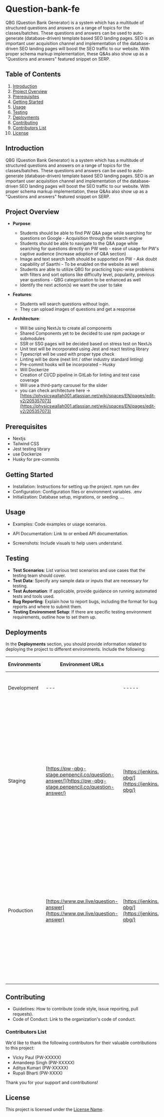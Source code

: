 # Question-bank-fe

QBG (Question Bank Generator) is a system which has a multitude of structured questions and answers on a range of topics for the classes/batches. These questions and answers can be used to auto-generate (database-driven) template based SEO landing pages. SEO is an important user acquisition channel and implementation of the database-driven SEO landing pages will boost the SEO traffic to our website. With proper schema markup implementation, these Q&As also show up as a "Questions and answers" featured snippet on SERP.

## Table of Contents

1. [Introduction](#introduction)
2. [Project Overview](#project-overview)
3. [Prerequisites](#prerequisites)
4. [Getting Started](#getting-started)
5. [Usage](#usage)
6. [Testing](#testing)
7. [Deployments](#deployments)
8. [Contributing](#contributing)
9. [Contributors List](#contributors-list)
10. [License](#license)

## Introduction <a name="introduction"></a>

QBG (Question Bank Generator) is a system which has a multitude of structured questions and answers on a range of topics for the classes/batches. These questions and answers can be used to auto-generate (database-driven) template based SEO landing pages. SEO is an important user acquisition channel and implementation of the database-driven SEO landing pages will boost the SEO traffic to our website. With proper schema markup implementation, these Q&As also show up as a "Questions and answers" featured snippet on SERP.

## Project Overview <a name="project-overview"></a>

- **Purpose**:
  - Students should be able to find PW Q&A page while searching for questions on Google - Acquisition through the search engine
  - Students should be able to navigate to the Q&A page while searching for questions directly on PW web - ease of usage for PW's captive audience (increase adoption of Q&A section)
  - Image and text search both should be supported on PW - Ask doubt capability of Saarthi - To be enabled on the website as well
  - Students are able to utilize QBG for practicing topic-wise problems with filters and sort options like difficulty level, popularity, previous year questions - QBG categorization to be enhanced as well
  - Identify the next action(s) we want the user to take

- **Features**:
  - Students will search questions without login.
  - They can upload images of questions and get a response

- **Architecture**:
  - Will be using NextJs to create all components
  - Shared Components yet to be decided to use npm package or submodules
  - SSR or SSG pages will be decided based on stress test on NextJs
  - Unit test will be incorporated using Jest and react testing library
  - Typescript will be used with proper type check
  - Linting will be done (next lint / other industry standard linting)
  - Pre-commit hooks will be incorporated – Husky
  - Will Dockerize
  - Creation of CI/CD pipeline in GitLab for linting and test case coverage
  - Will use a third-party carousel for the slider
  - you can check architecture here -> [https://physicswallah001.atlassian.net/wiki/spaces/EN/pages/edit-v2/205357073](https://physicswallah001.atlassian.net/wiki/spaces/EN/pages/edit-v2/205357073)

## Prerequisites <a name="prerequisites"></a>

- Nextjs
- Tailwind CSS
- Jest testing library
- use Dockerize
- Husky for pre-commits

## Getting Started <a name="getting-started"></a>

- Installation: Instructions for setting up the project.
  npm run dev
- Configuration: Configuration files or environment variables.
  .env
- Initialization: Database setup, migrations, or seeding.
  ...

## Usage <a name="usage"></a>

- Examples: Code examples or usage scenarios.

- API Documentation: Link to or embed API documentation.

- Screenshots: Include visuals to help users understand.

## Testing <a name="testing"></a>

- **Test Scenarios**: List various test scenarios and use cases that the testing team should cover.
- **Test Data**: Specify any sample data or inputs that are necessary for testing.
- **Test Automation**: If applicable, provide guidance on running automated tests and tools used.
- **Bug Reporting**: Explain how to report bugs, including the format for bug reports and where to submit them.
- **Testing Environment Setup**: If there are specific testing environment requirements, outline how to set them up.

## Deployments <a name="deployments"></a>

In the **Deployments** section, you should provide information related to deploying the project to different environments. Include the following:

| Environments | Environment URLs                                   | Jenkins Jobs                                            | Deployment Instructions                                                                                                                       |
| ------------ | -------------------------------------------------- | ------------------------------------------------------- | --------------------------------------------------------------------------------------------------------------------------------------------- |
| Development  | ---                                                | -----                                                   | 1. Check out the code from the development branch.                                                                                            |
|              |                                                    |                                                         | 2. Run unit tests to ensure code quality.                                                                                                     |
|              |                                                    |                                                         | 3. Build the application.                                                                                                                     |
|              |                                                    |                                                         | 4. Deploy to the development server.                                                                                                          |
| Staging      | [https://pw-qbg-stage.penpencil.co/question-answer/](https://pw-qbg-stage.penpencil.co/question-answer/) | [https://jenkins.penpencil.co/job/Staging/job/pw-qbg/](https://jenkins.penpencil.co/job/Staging/job/pw-qbg/)    | 1. Merge code into the staging branch.                                                                                                        |
|              |                                                    |                                                         | 2. Run integration tests on the staging server.                                                                                               |
|              |                                                    |                                                         | 3. Build the application with staging configurations.                                                                                         |
|              |                                                    |                                                         | 4. Deploy to the staging server.                                                                                                              |
| Production   | [https://www.pw.live/question-answer](https://www.pw.live/question-answer) | [https://jenkins.penpencil.co/job/Production/job/pw-qbg/](https://jenkins.penpencil.co/job/Production/job/pw-qbg/) | 1. Ensure a proper code merge. Merging code into the development branch will automatically trigger deployment to the development environment. |
|              |                                                    |                                                         | 2. After merging the code, please perform a sanity check.                                                                                     |

## Contributing <a name="contributing"></a>

- Guidelines: How to contribute (code style, issue reporting, pull requests).
- Code of Conduct: Link to the organization's code of conduct.

### Contributors List <a name="contributors-list"></a>

We'd like to thank the following contributors for their valuable contributions to this project:

- Vicky Paul (PW-XXXXX)
- Amandeep Singh (PW-XXXXX)
- Aditya Kumari (PW-XXXXX)
- Rupali Bharti (PW-XXXX)

Thank you for your support and contributions!

## License <a name="license"></a>

This project is licensed under the [License Name](link-to-license).
